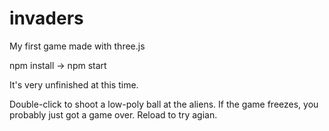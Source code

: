 # invaders
My first game made with three.js

npm install -> npm start

It's very unfinished at this time.

Double-click to shoot a low-poly ball at the aliens. If the game freezes, you probably just got a game over. Reload to try agian.
